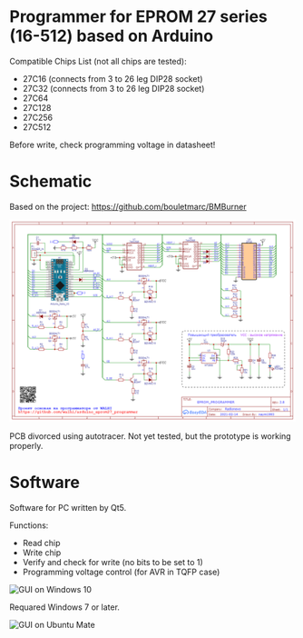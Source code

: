 # Programmer for EPROM 27 series (16-512) based on Arduino

Compatible Chips List (not all chips are tested):

 * 27C16 (connects from 3 to 26 leg DIP28 socket)
 * 27C32 (connects from 3 to 26 leg DIP28 socket)
 * 27C64
 * 27C128
 * 27C256
 * 27C512

Before write, check programming voltage in datasheet! 

# Schematic

Based on the project: https://github.com/bouletmarc/BMBurner

![Schematic](https://github.com/walhi/arduino_eprom27_programmer/blob/master/imgs/sch.png)

PCB divorced using autotracer. Not yet tested, but the prototype is working properly.

# Software

Software for PC written by Qt5.

Functions:

 * Read chip
 * Write chip
 * Verify and check for write (no bits to be set to 1)
 * Programming voltage control (for AVR in TQFP case)

![GUI on Windows 10](https://github.com/walhi/arduino_eprom27_programmer/blob/master/imgs/win.png)

Requared Windows 7 or later.

![GUI on Ubuntu Mate](https://github.com/walhi/arduino_eprom27_programmer/blob/master/imgs/ubuntu_mate.png)
